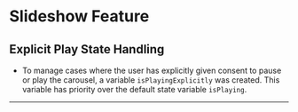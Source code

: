 # Slideshow Feature

## Explicit Play State Handling

- To manage cases where the user has explicitly given consent to pause or play the carousel, a variable `isPlayingExplicitly` was created. This variable has priority over the default state variable `isPlaying`.

---
